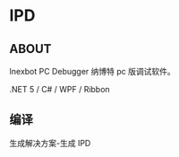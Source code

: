# IPD

## ABOUT

Inexbot PC Debugger 纳博特 pc 版调试软件。

.NET 5 / C# / WPF / Ribbon

## 编译

生成解决方案-生成 IPD
